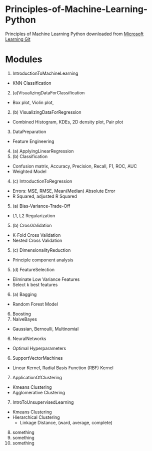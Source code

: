 # Principles-of-Machine-Learning-Python
Principles of Machine Learning Python
downloaded from [Microsoft Learning Git](https://github.com/MicrosoftLearning/Principles-of-Machine-Learning-Python)

# Modules
1.  IntroductionToMachineLearning
  *  KNN Classification

2.  (a)VisualizingDataForClassification
  * Box plot, Violin plot, 
2.  (b) VisualizingDataForRegression
  * Combined Histogram, KDEs, 2D density plot, Pair plot
3.  DataPreparation
  * Feature Engineering
4.  (a) ApplyingLinearRegression
4.  (b) Classification
  * Confusion matrix, Accuracy, Precision, Recall, F1, ROC, AUC
  * Weighted Model
4.  (c) IntroductionToRegression
  * Errors: MSE, RMSE, Mean(Median) Absolute Error
  * R Squared, adjusted R Squared
5.  (a) Bias-Variance-Trade-Off
  * L1, L2 Regularization
5.  (b) CrossValidation
  * K-Fold Cross Validation
  * Nested Cross Validation
5.  (c) DimensionalityReduction
  * Principle component analysis
5.  (d) FeatureSelection
  * Eliminate Low Variance Features
  * Select k best features
6.  (a) Bagging
  * Random Forest Model
6.  Boosting
6.  NaiveBayes
  * Gaussian, Bernoulli, Multinomial
6.  NeuralNetworks
  * Optimal Hyperparameters
6.  SupportVectorMachines
  * Linear Kernel, Radial Basis Function (RBF) Kernel
7.  ApplicationOfClustering
  * Kmeans Clustering
  * Agglomerative Clustering
7.  IntroToUnsupervisedLearning
  * Kmeans Clustering
  * Hierarchical Clustering
      * Linkage Distance, (ward, average, complete)

8. something 
9. something
10. something
